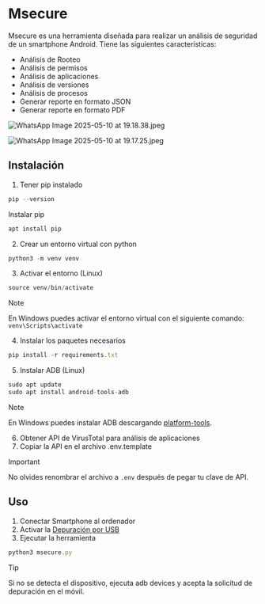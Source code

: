 # Msecure

Msecure es una herramienta diseñada para realizar un análisis de seguridad de un smartphone Android. Tiene las siguientes características:

- Análisis de Rooteo
- Análisis de permisos
- Análisis de aplicaciones
- Análisis de versiones
- Análisis de procesos
- Generar reporte en formato JSON
- Generar reporte en formato PDF

![WhatsApp Image 2025-05-10 at 19.18.38.jpeg](IMAGES/imagen1.png)

![WhatsApp Image 2025-05-10 at 19.17.25.jpeg](IMAGES/imagen2.png)

## Instalación

1. Tener pip instalado

```jsx
pip --version
```

Instalar pip

```jsx
apt install pip
```

2. Crear un entorno virtual con python

```jsx
python3 -m venv venv
```

3. Activar el entorno (Linux)

```jsx
source venv/bin/activate
```

>[!NOTE]
>En Windows puedes activar el entorno virtual con el siguiente comando: `venv\Scripts\activate`


4. Instalar los paquetes necesarios

```jsx
pip install -r requirements.txt
```

5. Instalar ADB (Linux)

```jsx
sudo apt update
sudo apt install android-tools-adb
```

>[!NOTE]
En Windows puedes instalar ADB descargando [platform-tools](https://developer.android.com/tools/releases/platform-tools?hl=es-419).


6. Obtener API de VirusTotal para análisis de aplicaciones
7. Copiar la API en el archivo .env.template


>[!IMPORTANT]
>No olvides renombrar el archivo a `.env` después de pegar tu clave de API.


## Uso

1. Conectar Smartphone al ordenador
2. Activar la [Depuración por USB](https://developer.android.com/studio/debug/dev-options?hl=es-419)
3. Ejecutar la herramienta

```jsx
python3 msecure.py
```

>[!TIP]
>Si no se detecta el dispositivo, ejecuta adb devices y acepta la solicitud de depuración en el móvil.
